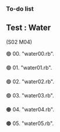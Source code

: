 ### To-do list

## Test : Water
(S02 M04)


🟢 00. "water00.rb".

🟢 01. "water01.rb".

🟢 02. "water02.rb".

🟢 03. "water03.rb".

🟠 04. "water04.rb".

🟤 05. "water05.rb".
